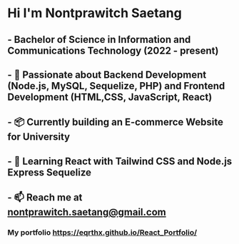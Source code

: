 # Hi I'm Nontprawitch Saetang

## - Bachelor of Science in Information and Communications Technology (2022 - present)
## - 🚀 Passionate about Backend Development (Node.js, MySQL, Sequelize, PHP) and Frontend Development (HTML,CSS, JavaScript, React)
## - 📦 Currently building an E-commerce Website for University
## - 🌱 Learning React with Tailwind CSS and Node.js Express Sequelize
## - 📫 Reach me at nontprawitch.saetang@gmail.com

### My portfolio https://eqrthx.github.io/React_Portfolio/
